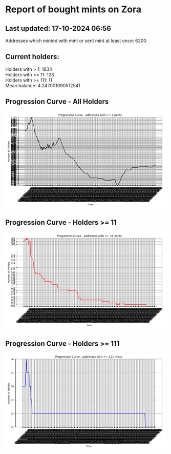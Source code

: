 # Report of bought mints on Zora
## Last updated: 17-10-2024 06:56
Addresses which minted with mint or sent mint at least once: 6200

## Current holders:
Holders with > 1: 1834  
Holders with >= 11: 123  
Holders with >= 111: 11  
Mean balance: 4.247001090512541  

## Progression Curve - All Holders
![addresses with >= 1 mint](progression_curve_all.png)
## Progression Curve - Holders >= 11
![addresses with >= 11 mints](progression_curve_gt_11.png)
## Progression Curve - Holders >= 111
![addresses with >= 111 mints](progression_curve_gt_111.png)
